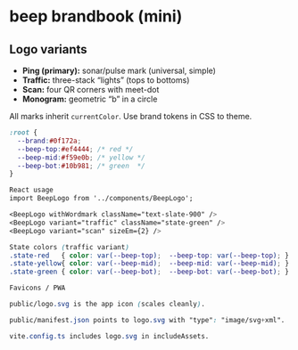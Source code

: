 # beep brandbook (mini)

## Logo variants
- **Ping (primary):** sonar/pulse mark (universal, simple)
- **Traffic:** three-stack “lights” (tops to bottoms)
- **Scan:** four QR corners with meet-dot
- **Monogram:** geometric “b” in a circle

All marks inherit `currentColor`. Use brand tokens in CSS to theme.

```css
:root {
  --brand:#0f172a;
  --beep-top:#ef4444; /* red */
  --beep-mid:#f59e0b; /* yellow */
  --beep-bot:#10b981; /* green  */
}

React usage
import BeepLogo from '../components/BeepLogo';

<BeepLogo withWordmark className="text-slate-900" />
<BeepLogo variant="traffic" className="state-green" />
<BeepLogo variant="scan" sizeEm={2} />

State colors (traffic variant)
.state-red   { color: var(--beep-top);  --beep-top: var(--beep-top); }
.state-yellow{ color: var(--beep-mid);  --beep-mid: var(--beep-mid); }
.state-green { color: var(--beep-bot);  --beep-bot: var(--beep-bot); }

Favicons / PWA

public/logo.svg is the app icon (scales cleanly).

public/manifest.json points to logo.svg with "type": "image/svg+xml".

vite.config.ts includes logo.svg in includeAssets.
